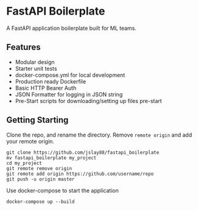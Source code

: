 # FastAPI Boilerplate
A FastAPI application boilerplate built for ML teams.

## Features
* Modular design
* Starter unit tests
* docker-compose.yml for local development
* Production ready Dockerfile
* Basic HTTP Bearer Auth
* JSON Formatter for logging in JSON string
* Pre-Start scripts for downloading/setting up files pre-start


## Getting Starting
Clone the repo, and rename the directory. 
Remove `remote origin` and add your remote origin.

    git clone https://github.com/jslay88/fastapi_boilerplate
    mv fastapi_boilerplate my_project
    cd my_project
    git remote remove origin
    git remote add origin https://github.com/username/repo
    git push -u origin master
    
Use docker-compose to start the application

    docker-compose up --build
